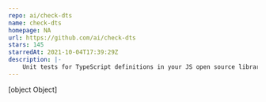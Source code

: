 ```yaml
---
repo: ai/check-dts
name: check-dts
homepage: NA
url: https://github.com/ai/check-dts
stars: 145
starredAt: 2021-10-04T17:39:29Z
description: |-
    Unit tests for TypeScript definitions in your JS open source library
---
```


[object Object]
